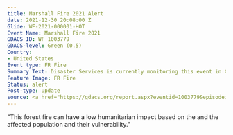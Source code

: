 ```yaml
---
title: Marshall Fire 2021 Alert
date: 2021-12-30 20:08:00 Z
Glide: WF-2021-000001-HOT
Event Name: Marshall Fire 2021
GDACS ID: WF 1003779
GDACS-level: Green (0.5)
Country:
- United States
Event type: FR Fire
Summary Text: Disaster Services is currently monitoring this event in Colorado, USA.
Feature Image: FR Fire
Status: alert
Post-type: update
source: <a href="https://gdacs.org/report.aspx?eventid=1003779&episodeid=1&eventtype=WF"_blank">GDACS</a>
---
```


"This forest fire can have a low humanitarian impact based on the and the affected population and their vulnerability."